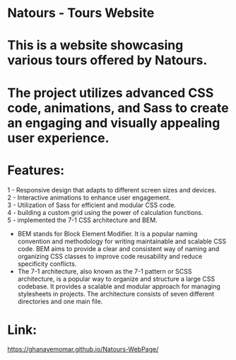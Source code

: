 # Natours - Tours Website
# This is a website showcasing various tours offered by Natours. 
# The project utilizes advanced CSS code, animations, and Sass to create an engaging and visually appealing user experience.
# Features:
 1 - Responsive design that adapts to different screen sizes and devices.<br>
 2 - Interactive animations to enhance user engagement.<br>
 3 - Utilization of Sass for efficient and modular CSS code.<br>
 4 - building a custom grid using the power of calculation functions.<br>
 5 - implemented the 7-1 CSS architecture and BEM.<br>
   - BEM stands for Block Element Modifier. It is a popular naming convention and methodology for writing maintainable and scalable CSS code. BEM aims to provide a clear and consistent way of naming and organizing CSS classes to improve code reusability and reduce specificity conflicts.
   - The 7-1 architecture, also known as the 7-1 pattern or SCSS architecture, is a popular way to organize and structure a large CSS codebase. It provides a scalable and modular approach for managing stylesheets in projects. The architecture consists of seven different directories and one main file.
 
 
# Link:
https://ghanayemomar.github.io/Natours-WebPage/
